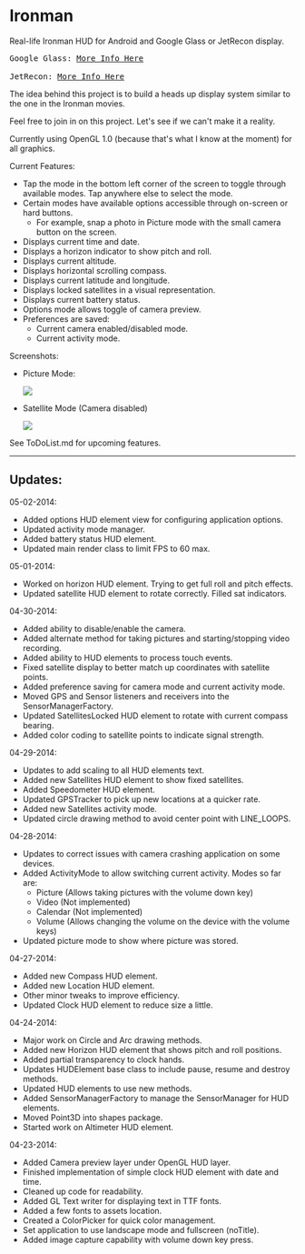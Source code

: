 Ironman
=======

Real-life Ironman HUD for Android and Google Glass or JetRecon display.

<pre>
Google Glass: <a href="http://www.google.com/glass/start/" target="_blank">More Info Here</a><br />
JetRecon: <a href="http://www.reconinstruments.com/products/jet/" target="_blank">More Info Here</a>
</pre>

The idea behind this project is to build a heads up display system similar to the one in the Ironman movies.

Feel free to join in on this project. Let's see if we can't make it a reality.

Currently using OpenGL 1.0 (because that's what I know at the moment) for all graphics.

Current Features:
 - Tap the mode in the bottom left corner of the screen to toggle through
   available modes. Tap anywhere else to select the mode.
 - Certain modes have available options accessible through on-screen or hard buttons.
   - For example, snap a photo in Picture mode with the small camera button on the screen.
 - Displays current time and date.
 - Displays a horizon indicator to show pitch and roll.
 - Displays current altitude.
 - Displays horizontal scrolling compass.
 - Displays current latitude and longitude.
 - Displays locked satellites in a visual representation.
 - Displays current battery status.
 - Options mode allows toggle of camera preview.
 - Preferences are saved:
   - Current camera enabled/disabled mode.
   - Current activity mode.

Screenshots:
 - <p>Picture Mode:</p>
   <img src="http://tinyurl.com/pl5sk7o" />
 - <p>Satellite Mode (Camera disabled)</p>
   <img src="http://tinyurl.com/ldcrm6t" />

See ToDoList.md for upcoming features.

----------
 Updates:
----------

05-02-2014:
 - Added options HUD element view for configuring application options.
 - Updated activity mode manager.
 - Added battery status HUD element.
 - Updated main render class to limit FPS to 60 max.

05-01-2014:
 - Worked on horizon HUD element. Trying to get full roll and pitch effects.
 - Updated satellite HUD element to rotate correctly. Filled sat indicators.

04-30-2014:
 - Added ability to disable/enable the camera.
 - Added alternate method for taking pictures and starting/stopping video recording.
 - Added ability to HUD elements to process touch events.
 - Fixed satellite display to better match up coordinates with satellite points.
 - Added preference saving for camera mode and current activity mode.
 - Moved GPS and Sensor listeners and receivers into the SensorManagerFactory.
 - Updated SatellitesLocked HUD element to rotate with current compass bearing.
 - Added color coding to satellite points to indicate signal strength.

04-29-2014:
 - Updates to add scaling to all HUD elements text.
 - Added new Satellites HUD element to show fixed satellites.
 - Added Speedometer HUD element.
 - Updated GPSTracker to pick up new locations at a quicker rate.
 - Added new Satellites activity mode.
 - Updated circle drawing method to avoid center point with LINE_LOOPS.

04-28-2014:
 - Updates to correct issues with camera crashing application on some devices.
 - Added ActivityMode to allow switching current activity. Modes so far are:
   - Picture (Allows taking pictures with the volume down key)
   - Video (Not implemented)
   - Calendar (Not implemented)
   - Volume (Allows changing the volume on the device with the volume keys)
 - Updated picture mode to show where picture was stored.

04-27-2014:
 - Added new Compass HUD element.
 - Added new Location HUD element.
 - Other minor tweaks to improve efficiency.
 - Updated Clock HUD element to reduce size a little.

04-24-2014:
 - Major work on Circle and Arc drawing methods.
 - Added new Horizon HUD element that shows pitch and roll positions.
 - Added partial transparency to clock hands.
 - Updates HUDElement base class to include pause, resume and destroy methods.
 - Updated HUD elements to use new methods.
 - Added SensorManagerFactory to manage the SensorManager for HUD elements.
 - Moved Point3D into shapes package.
 - Started work on Altimeter HUD element.

04-23-2014:
 - Added Camera preview layer under OpenGL HUD layer.
 - Finished implementation of simple clock HUD element with date and time.
 - Cleaned up code for readability.
 - Added GL Text writer for displaying text in TTF fonts.
 - Added a few fonts to assets location.
 - Created a ColorPicker for quick color management.
 - Set application to use landscape mode and fullscreen (noTitle).
 - Added image capture capability with volume down key press.

